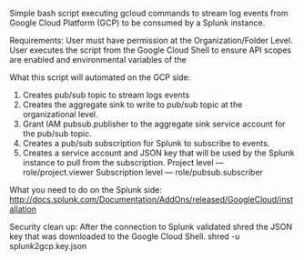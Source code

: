 Simple bash script executing gcloud commands to stream log events from Google Cloud Platform (GCP) to be consumed by a Splunk instance. 

Requirements:
User must have permission at the Organization/Folder Level. 
User executes the script from the Google Cloud Shell to ensure API scopes are enabled and environmental variables of the 

What this script will automated on the GCP side:
1) Creates pub/sub topic to stream logs events
2) Creates the aggregate sink to write to pub/sub topic at the organizational level.
3) Grant IAM pubsub.publisher to the aggregate sink service account for the pub/sub topic.
4) Creates a pub/sub subscription for Splunk to subscribe to events.
5) Creates a service account and JSON key that will be used by the Splunk instance to pull from the subscription.
    Project level — role/project.viewer 
    Subscription level — role/pubsub.subscriber

What you need to do on the Splunk side:
http://docs.splunk.com/Documentation/AddOns/released/GoogleCloud/installation

Security clean up:
After the connection to Splunk validated shred the JSON key that was downloaded to the Google Cloud Shell.
shred -u splunk2gcp.key.json 
